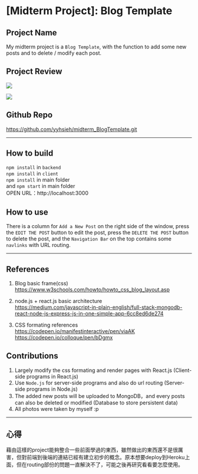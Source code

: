 # [Midterm Project]: Blog Template

## Project Name  

My midterm project is a `Blog Template`, with the function to add some new posts and to delete / modify each post.

## Project Review

![](https://i.imgur.com/h8Yr5Dm.jpg)
  
![](https://i.imgur.com/tOTGUvp.png)

## Github Repo

https://github.com/yyhsieh/midterm_BlogTemplate.git  

---

## How to build
`npm install` in `backend`  
`npm install` in `client`  
`npm install` in main folder  
and `npm start` in main folder  
OPEN URL：http://localhost:3000 

## How to use
There is a column for  `Add a New Post` on the right side of the window,
press the `EDIT THE POST` button to edit the post,
press the `DELETE THE POST` button to delete the post, 
and the `Navigation Bar` on the top contains some `navlinks` with URL routing.  

---

## References

1. Blog basic frame(css)  
https://www.w3schools.com/howto/howto_css_blog_layout.asp  

2. node.js + react.js basic architecture  
https://medium.com/javascript-in-plain-english/full-stack-mongodb-react-node-js-express-js-in-one-simple-app-6cc8ed6de274

3. CSS formating references  
https://codepen.io/manifestinteractive/pen/viaAK  
https://codepen.io/colloque/pen/bDgmx

## Contributions

1. Largely modify the css formating and render pages with React.js (Client-side programs in React.js)  
2. Use `Node.js` for server-side programs and also do url routing (Server-side programs in Node.js)  
3. The added new posts will be uploaded to MongoDB，and every posts can also be deleted or modified (Database to store persistent data)  
4. All photos were taken by myself :p

---

## 心得

藉由這樣的project能夠整合一些前面學過的東西，雖然做出的東西還不是很厲害，但對前端到後端的連結已經有建立初步的概念。原本想要deploy到Heroku上面，但在routing部份的問題一直解決不了，可能之後再研究看看要怎麼使用。  



